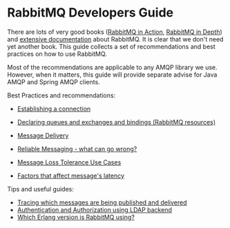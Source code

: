 # RabbitMQ Developers Guide

There are lots of very good books ([RabbitMQ in Action](https://www.manning.com/books/rabbitmq-in-action), [RabbitMQ in Depth](https://www.manning.com/books/rabbitmq-in-depth)) and [extensive documentation](https://www.rabbitmq.com/documentation.html) about RabbitMQ. It is clear that we don't need yet another book. This guide collects a set of recommendations and best practices on how to use RabbitMQ.

Most of the recommendations are applicable to any AMQP library we use. However, when it matters, this guide will provide separate advise for Java AMQP and Spring AMQP clients.

Best Practices and recommendations:
- [Establishing a connection](establishConnection.md)
- [Declaring queues and exchanges and bindings (RabbitMQ resources)](declaringResources.md)
- [Message Delivery](messageDelivery.md)
- [Reliable Messaging - what can go wrong?](reliableMessaging.md)

- [Message Loss Tolerance Use Cases](messageLossTolerance.md)
- [Factors that affect message's latency](latencyFactors.md)

Tips and useful guides:
- [Tracing which messages are being published and delivered](https://github.com/MarcialRosales/rabbitmq-tracing-guide)
- [Authentication and Authorization using LDAP backend](https://github.com/MarcialRosales/rabbitmq-ldap-integration)
- [Which Erlang version is RabbitMQ using?](whichErlangVersion.md)
